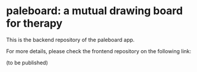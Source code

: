# paleboard: a mutual drawing board for therapy

This is the backend repository of the paleboard app.

For more details, please check the frontend repository on the following link:

(to be published)
